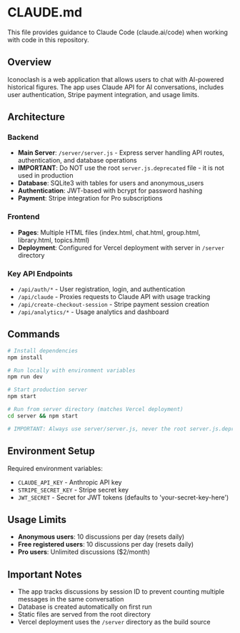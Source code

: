 # CLAUDE.md

This file provides guidance to Claude Code (claude.ai/code) when working with code in this repository.

## Overview

Iconoclash is a web application that allows users to chat with AI-powered historical figures. The app uses Claude API for AI conversations, includes user authentication, Stripe payment integration, and usage limits.

## Architecture

### Backend
- **Main Server**: `/server/server.js` - Express server handling API routes, authentication, and database operations
- **IMPORTANT**: Do NOT use the root `server.js.deprecated` file - it is not used in production
- **Database**: SQLite3 with tables for users and anonymous_users
- **Authentication**: JWT-based with bcrypt for password hashing
- **Payment**: Stripe integration for Pro subscriptions

### Frontend
- **Pages**: Multiple HTML files (index.html, chat.html, group.html, library.html, topics.html)
- **Deployment**: Configured for Vercel deployment with server in `/server` directory

### Key API Endpoints
- `/api/auth/*` - User registration, login, and authentication
- `/api/claude` - Proxies requests to Claude API with usage tracking
- `/api/create-checkout-session` - Stripe payment session creation
- `/api/analytics/*` - Usage analytics and dashboard

## Commands

```bash
# Install dependencies
npm install

# Run locally with environment variables
npm run dev

# Start production server
npm start

# Run from server directory (matches Vercel deployment)
cd server && npm start

# IMPORTANT: Always use server/server.js, never the root server.js.deprecated
```

## Environment Setup

Required environment variables:
- `CLAUDE_API_KEY` - Anthropic API key
- `STRIPE_SECRET_KEY` - Stripe secret key
- `JWT_SECRET` - Secret for JWT tokens (defaults to 'your-secret-key-here')

## Usage Limits

- **Anonymous users**: 10 discussions per day (resets daily)
- **Free registered users**: 10 discussions per day (resets daily)
- **Pro users**: Unlimited discussions ($2/month)

## Important Notes

- The app tracks discussions by session ID to prevent counting multiple messages in the same conversation
- Database is created automatically on first run
- Static files are served from the root directory
- Vercel deployment uses the `/server` directory as the build source